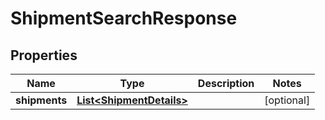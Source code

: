 
# ShipmentSearchResponse

## Properties
Name | Type | Description | Notes
------------ | ------------- | ------------- | -------------
**shipments** | [**List&lt;ShipmentDetails&gt;**](ShipmentDetails.md) |  |  [optional]



